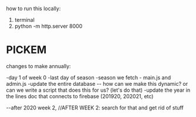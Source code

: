 how to run this locally:

1) terminal
2) python -m http.server 8000


# PICKEM

changes to make annually:

-day 1 of week 0
-last day of season
-season we fetch - main.js and admin.js
-update the entire database -- how can we make this dynamic? or can we write a script that does this for us? (let's do that)
-update the year in the lines doc that connects to firebase (201920, 202021, etc)

--after 2020 week 2, //AFTER WEEK 2: search for that and get rid of stuff